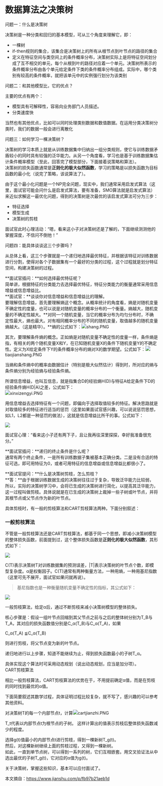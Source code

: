 # 数据算法之决策树

问题一：什么是决策树

决策树是一种分类和回归的基本模型，可从三个角度来理解它，即：

* 一棵树
* if-then规则的集合，该集合是决策树上的所有从根节点到叶节点的路径的集合
* 定义在特征空间与类空间上的条件概率分布，决策树实际上是将特征空间划分成了互不相交的单元，每个从根到叶的路径对应着一个单元。决策树所表示的条件概率分布由各个单元给定条件下类的条件概率分布组成。实际中，哪个类别有较高的条件概率，就把该单元中的实例强行划分为该类别

问题二：和其他模型比，它的优点？

主要的优点有两个：

* 模型具有可解释性，容易向业务部门人员描述。
* 分类速度快

当然也有其他优点，比如可以同时处理类别数据和数值数据。在运用分类决策树分类时，我们的数据一般会进行离散化

问题三：如何学习一棵决策树？

决策树的学习本质上就是从训练数据集中归纳出一组分类规则，使它与训练数据矛盾较小的同时具有较强的泛华能力。从另一个角度看，学习也是基于训练数据集估计条件概率模型（至此，回答完了模型部分，下面接着说策略和算法）。  
 决策树的损失函数通常是**正则化的极大似然函数**，学习的策略是以损失函数为目标函数的最小化（说完了策略，该说算法了）。

由于这个最小化问题是一个NP完全问题，现实中，我们通常采用启发式算法（这里，面试官可能会问什么是启发式算法，要有准备，SMO算法就是启发式算法）来近似求解这一最优化问题，得到的决策树是次最优的该启发式算法可分为三步：

* 特征选择
* 模型生成
* 决策树的剪枝

面试官此时心理活动：“嗯，看来这小子对决策树还是了解的，下面继续测测他的掌握深度，不信问不倒他！”

问题四：能具体谈谈这三个步骤吗？

从总体上看，这三个步骤就是一个递归地选择最优特征，并根据该特征对训练数据进行分割，使得对各个子数据集有一个最好的分类的过程，这个过程就是划分特征空间，构建决策树的过程。

**面试官插问：**如何选择最优特征呢？  
 简单讲，根据特征的分类能力去选择最优特征，特征分类能力的衡量通常采用信息增益或信息增益比。  
**面试官：**谈谈你对信息增益和信息增益比的理解。  
 要理解信息增益，首先要理解熵这个概念。从概率统计的角度看，熵是对随机变量不确定性的度量，也可以说是对随机变量的概率分布的一个衡量。熵越大，随机变量的不确定性越大。**对同一个随机变量，当它的概率分布为均匀分布时，不确定性最大，熵也最大。对有相同概率分布的不同的随机变量，取值越多的随机变量熵越大。（这是精华）。**熵的公式如下：![](//upload-images.jianshu.io/upload_images/1371984-df62653d0d3569e6.PNG?imageMogr2/auto-orient/strip%7CimageView2/2/w/428/format/webp)shang.PNG

其次，要理解条件熵的概念。正如熵是对随机变量不确定性的度量一样，条件熵是指，有相关的两个随机变量X和Y，在已知随机变量X的条件下随机变量Y的不确定性。定义为X给定条件下Y的条件概率分布的熵对X的数学期望。公式如下：![](//upload-images.jianshu.io/upload_images/1371984-9b73cc35da45e73f.PNG?imageMogr2/auto-orient/strip%7CimageView2/2/w/405/format/webp)tiaojianshang.PNG

当熵和条件熵中的概率由数据估计（特别是极大似然估计）得到时，所对应的熵与条件熵分别为经验熵与经验条件熵。

所谓信息增益，也叫互信息，就是指集合D的经验熵H\(D\)与特征A给定条件下D的经验条件熵H\(D\|A\)之差，公式如下：  
![](//upload-images.jianshu.io/upload_images/1371984-b38bda0f82a0c6a1.PNG?imageMogr2/auto-orient/strip%7CimageView2/2/w/336/format/webp)xinxizengyi.PNG

用信息增益去选择特征有一个问题，即偏向于选择取值较多的特征。解决思路就是对取值较多的特征进行适当的惩罚（这里如果面试官感兴趣，可以说说惩罚思想，如L1，L2都是一种惩罚的做法），这就是信息增益比所干的事。公式如下：

![](//upload-images.jianshu.io/upload_images/1371984-9a372fc9cd2da689.PNG?imageMogr2/auto-orient/strip%7CimageView2/2/w/589/format/webp)

面试官心理：“看来这小子还有两下子，且让我再往深里探探，幸好我准备很充分。”

**面试官插问：**递归的终止条件是什么呢？  
 通常有两个终止条件，一是所有训练数据子集被基本正确分类。二是没有合适的特征可选，即可用特征为0，或者可用特征的信息增益或信息增益比都很小了。

**面试官提问：**什么是决策树剪枝，怎么剪枝？  
 **答：**由于根据训练数据生成的决策树往往过于复杂，导致泛华能力比较弱，所以，实际的决策树学习中，会将已生成的决策树进行简化，以提高其泛华能力，这一过程叫做剪枝。具体说就是在已生成的决策树上裁掉一些子树或叶节点，并将其根节点或父节点作为新的叶节点。

具体剪枝时，有一般的剪枝算法和CART剪枝算法两种。下面分别叙述：

### 一般剪枝算法

不管是一般剪枝算法还是CART剪枝算法，都基于同一个思想，即减小决策树模型的整体损失函数，前面提到过，这个整体损失函数是**正则化的极大似然函数**，其形式如下：

![](//upload-images.jianshu.io/upload_images/1371984-b8487d9e9044b8a7.PNG?imageMogr2/auto-orient/strip%7CimageView2/2/w/190/format/webp)

C\(T\)表示决策树T对训练数据集的预测误差，\|T\|表示决策树的叶节点个数，即模型复杂度。α是权衡因子。C\(T\)通常有两种衡量方法，一种用熵，一种用基尼指数（这里可先不展开，面试官如果问就再说）。

> 基尼指数也是一种衡量随机变量不确定性的指标，其公式如下：

![](//upload-images.jianshu.io/upload_images/1371984-d57520caf8775ab7.PNG?imageMogr2/auto-orient/strip%7CimageView2/2/w/252/format/webp)

一般剪枝算法，给定α后，通过不断剪枝来减小决策树模型的整体损失。

核心步骤是：假设一组叶节点回缩到其父节点之前与之后的整体树分别为T\_B与T\_A，其对应的损失函数值分别是C\_α\(T\_B\)与C\_α\(T\_A\)，如果

C\_α\(T\_A\) ≦C\_α\(T\_B\)

则进行剪枝，将父节点变为新的叶节点。

递归地进行以上步骤，知道不能继续为止，得到损失函数最小的子树T\_α。

具体实现这个算法时可采用动态规划（说出动态规划，应当是加分项）。  
 CART剪枝算法

相比一般剪枝算法，CART剪枝算法的优势在于，不用提前确定α值，而是在剪枝的同时找到最优的α值。

下面简要叙述其数学过程，具体证明过程比较复杂，就不写了，感兴趣的可以参考其他资料。

对决策树T的每一个内部节点t，计算![](//upload-images.jianshu.io/upload_images/1371984-e9dec95823964c62.PNG?imageMogr2/auto-orient/strip%7CimageView2/2/w/219/format/webp)cartjianzhi.PNG

T\_t代表以内部节点t为根节点的子树。 这样计算出的值表示剪枝后整体损失函数减少的程度。

选择g\(t\)值最小的内部节点t进行剪枝，得到一棵新树T\_g\(t\)。  
 然后，对这棵新树继续上面的剪枝过程，又得到一棵新树。  
 如此，一直到单节点树，可以得到一系列的树，它们互相嵌套。用交叉验证法从中选出最优的子树T\_g\(t\)，它对应的α值为g\(t\)。

关于决策树，掌握这些知识，基本可以应付面试了。  


本文摘自：https://www.jianshu.com/p/fb97b21aeb1d 

